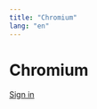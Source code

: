 ```yaml
---
title: "Chromium"
lang: "en"
---
```


# Chromium

[Sign in](https://accounts.google.com/ServiceLogin?passive=1209600&osid=1&continue=https%3A%2F%2Fissues.chromium.org%2Fissues%2F412578726&followup=https%3A%2F%2Fissues.chromium.org%2Fissues%2F412578726&ec=GAZAkwI)